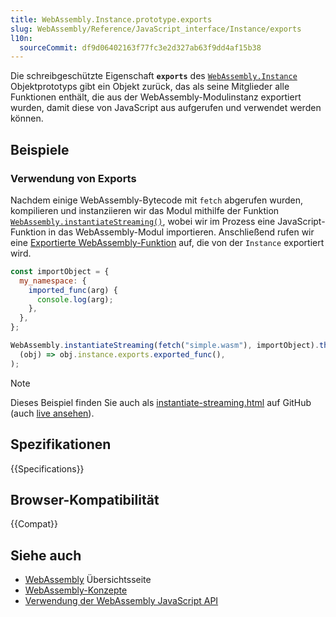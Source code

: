 ```yaml
---
title: WebAssembly.Instance.prototype.exports
slug: WebAssembly/Reference/JavaScript_interface/Instance/exports
l10n:
  sourceCommit: df9d06402163f77fc3e2d327ab63f9dd4af15b38
---
```


Die schreibgeschützte Eigenschaft **`exports`** des [`WebAssembly.Instance`](/de/docs/WebAssembly/Reference/JavaScript_interface/Instance) Objektprototyps gibt ein Objekt zurück, das als seine Mitglieder alle Funktionen enthält, die aus der WebAssembly-Modulinstanz exportiert wurden, damit diese von JavaScript aus aufgerufen und verwendet werden können.

## Beispiele

### Verwendung von Exports

Nachdem einige WebAssembly-Bytecode mit `fetch` abgerufen wurden, kompilieren und instanziieren wir das Modul mithilfe der Funktion [`WebAssembly.instantiateStreaming()`](/de/docs/WebAssembly/Reference/JavaScript_interface/instantiateStreaming_static), wobei wir im Prozess eine JavaScript-Funktion in das WebAssembly-Modul importieren. Anschließend rufen wir eine [Exportierte WebAssembly-Funktion](/de/docs/WebAssembly/Guides/Exported_functions) auf, die von der `Instance` exportiert wird.

```js
const importObject = {
  my_namespace: {
    imported_func(arg) {
      console.log(arg);
    },
  },
};

WebAssembly.instantiateStreaming(fetch("simple.wasm"), importObject).then(
  (obj) => obj.instance.exports.exported_func(),
);
```

> [!NOTE]
> Dieses Beispiel finden Sie auch als [instantiate-streaming.html](https://github.com/mdn/webassembly-examples/blob/main/js-api-examples/instantiate-streaming.html)
> auf GitHub (auch [live ansehen](https://mdn.github.io/webassembly-examples/js-api-examples/instantiate-streaming.html)).

## Spezifikationen

{{Specifications}}

## Browser-Kompatibilität

{{Compat}}

## Siehe auch

- [WebAssembly](/de/docs/WebAssembly) Übersichtsseite
- [WebAssembly-Konzepte](/de/docs/WebAssembly/Guides/Concepts)
- [Verwendung der WebAssembly JavaScript API](/de/docs/WebAssembly/Guides/Using_the_JavaScript_API)
